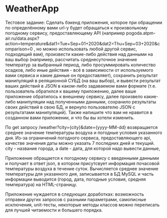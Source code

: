 # WeatherApp

  Тестовое задание:
Сделать бэкенд приложения, которое при обращении по определённому вами url-у будет обращаться к произвольному погодному сервису,
предоставляющему API (например pogoda.atpm-air.ru/data.aspx?action=temperature&dat1=Tue+Sep+01+2020&dat2=Thu+Sep+03+2020&comparison=0 , но можно использовать любой другой сервис, подходящий вам), произвести какие-либо действия над данными на ваш выбор (например, рассчитать среднесуточное значение температур за выбранный период, либо просуммировать количество осадков, либо иные действия - всё в зависимости от используемого вами сервиса и какие данные он предоставляет), сохранить результат манипуляций в реляционной СУБД (на ваш выбор), и вывести результат ваших действий в JSON в каком-либо задаваемом вами формате (т.е. пользователь обратился к вашему приложению, далее ваше приложение обратилось к внешнему сервису, далее произвело какие-либо манипуляции над полученными данными, сохранило результаты своих действий в свою БД, и вернуло пользователю JSON с результатами манипуляций).
Также напишите что вам не нравится в созданном вами приложении, и что бы вы хотели изменить.

  По get запросу /weather?city={city}&date={yyyy-MM-dd} возвращается среднее значение температуры воздуха и погодные условия указанного дня. Из-за ограничений погодного сервиса, предоставляющего api, качестве значения даты можно указать 7 последних дней и текущий.
  city - название города, а date - дата, для которой надо вывести данные, 

  Приложение обращается к погодному сервису с введенными данными и получает в ответ json, в котором присутсвует информация почасовой температуры воздуха в течение суток. Вычисляется среднее значение температуры для указанного дня, записывается в БД MySQL и часть информации выводится (город, дата, погодные условия, средняя температура) на HTML-страницу.

  Приложение нуждается в следующих доработках: возможность отправки других запросов с разными параметрами, самописные исключения, unit-тесты, некоторые методы классов можно переписать для лучшей читаемости и большего порядка.
